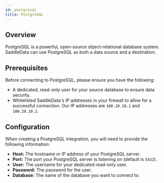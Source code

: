 ```yaml
---
id: postgresql
title: PostgreSQL
---
```


## Overview

PostgreSQL is a powerful, open-source object-relational database system. SaddleData can use PostgreSQL as both a data source and a destination.

## Prerequisites

Before connecting to PostgreSQL, please ensure you have the following:

*   A dedicated, read-only user for your source database to ensure data security.
*   Whitelisted SaddleData's IP addresses in your firewall to allow for a successful connection. Our IP addresses are `100.20.10.1` and `100.20.10.2`.

## Configuration

When creating a PostgreSQL Integration, you will need to provide the following information:

*   **Host:** The hostname or IP address of your PostgreSQL server.
*   **Port:** The port your PostgreSQL server is listening on (default is `5432`).
*   **User:** The username for your dedicated read-only user.
*   **Password:** The password for the user.
*   **Database:** The name of the database you want to connect to.
